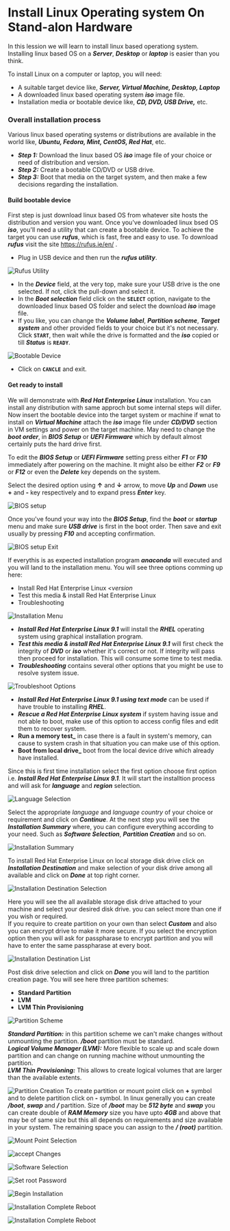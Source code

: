 # Install Linux Operating system On Stand-alon Hardware

In this lession we will learn to install linux based operationg system. Installing linux based OS on a **_Server_**, **_Desktop_** or **_laptop_** is easier than you think.

To install Linux on a computer or laptop, you will need:
  - A suitable target device like, **_Server, Virtual Machine, Desktop, Laptop_**
  - A downloaded linux based operating system **_iso_** image file.
  - Installation media or bootable device like, **_CD, DVD, USB Drive,_** etc.

### Overall installation process
Various linux based operating systems or distributions are available in the world like, **_Ubuntu, Fedora, Mint, CentOS, Red Hat_**, etc.
  - **_Step 1:_** Download the linux based OS **_iso_** image file of your choice or need of distribution and version.
  - **_Step 2:_** Create a bootable CD/DVD or USB drive.
  - **_Step 3:_** Boot that media on the target system, and then make a few decisions regarding the installation.

#### Build bootable device
First step is just download linux based OS from whatever site hosts the distribution and version you want. Once you've downloaded linux bsed OS **_iso_**, you'll need a utility that can create a bootable device. To achieve the target you can use **_rufus_**, which is fast, free and easy to use. To download **_rufus_** visit the site https://rufus.ie/en/ .
  - Plug in USB device and then run the **_rufus utility_**.

  ![Rufus Utility](../../images/installation/rufus-home-page.png)
  
  - In the **_Device_** field, at the very top, make sure your USB drive is the one selected. If not, click the pull-down and select it.
  - In the **_Boot selection_** field click on the **` SELECT `** option, navigate to the downloaded linux based OS folder and select the download **_iso_** image file.
  - If you like, you can change the **_Volume label_**, **_Partition scheme_**, **_Target system_** and other provided fields to your choice but it's not necessary. Click **` START `**, then wait while the drive is formatted and the **_iso_** copied or till **_Status_** is **` READY `**.

![Bootable Device](../../images/installation/making-bootable.png)

  - Click on **` CANCLE `** and exit.

#### Get ready to install
We will demonstrate with **_Red Hat Enterprise Linux_** installation. You can install any distribution with same approch but some internal steps will diifer. Now insert the bootable device into the target system or machine if wnat to install on **_Virtual Machine_** attach the **_iso_** image file under **_CD/DVD_** section in VM settings and power on the target machine. May need to change the **_boot order_**, in **_BIOS Setup_** or **_UEFI Firmware_** which by default almost certainly puts the hard drive first. 

To edit the **_BIOS Setup_** or **_UEFI Firmware_** setting press either **_F1_** or **_F10_** immediately after powering on the machine. It might also be either **_F2_** or **_F9_** or **_F12_** or even the **_Delete_** key depends on the system.

Select the desired option using **↑** and **↓** arrow, to move **_Up_** and **_Down_** use **+** and **-** key respectively and to expand press **_Enter_** key.

![BIOS setup](../../images/installation/bios-setup.png)

Once you've found your way into the **_BIOS Setup_**, find the **_boot_** or **_startup_** menu and make sure **_USB drive_** is first in the boot order. Then save and exit usually by pressing **_F10_** and accepting confirmation.

![BIOS setup Exit](../../images/installation/bios-setup-save-exit.png)

If everythis is as expected installation program **_anaconda_** will executed and you will land to the installation menu. You will see three options comming up here:
  - Install Red Hat Enterprise Linux *_<version_*
  - Test this media & install Red Hat Enterprise Linux *_<version>_*
  - Troubleshooting

![Installation Menu](../../images/installation/make-install-selection.png)

  - **_Install Red Hat Enterprise Linux 9.1_** will install the **_RHEL_** operating system using graphical installation program. <br>
  - **_Test this media & install Red Hat Enterprise Linux 9.1_** will first check the integrity of **_DVD_** or **_iso_** whether it's correct or not. If integrity will pass then proceed for installation. This will consume some time to test media. <br>
  - **_Troubleshooting_** contains several other options that you might be use to resolve system issue.

![Troubleshoot Options](../../images/installation/troubleshoot.png)

  - **_Install Red Hat Enterprise Linux 9.1 using text mode_** can be used if have trouble to installing **_RHEL_**. <br>
  - **_Rescue a Red Hat Enterprise Linux system_** if system having issue and not able to boot, make use of this option to access config files and edit them to recover system. <br>
  - **Run a memory test_** in case there is a fault in system's memory, can cause to system crash in that situation you can make use of this option.
  - **Boot from local drive_** boot from the local device drive which already have installed.

Since this is first time installation select the first option choose first option i.e. **_Install Red Hat Enterprise Linux 9.1_**. It will start the installtion process and will ask for **_language_** and **_region_** selection.

![Language Selection](../../images/installation/lang-selection.png)

Select the appropriate *_language_* and *_language country_* of your choice or requirement and click on **_Continue_**. At the next step you will see the **_Installation Summary_** where, you can configure everything according to your need. Such as **_Software Selection_**, **_Partition Creation_** and so on. <br>

![Installation Summary](../../images/installation/installation-summary.png)
  
To install Red Hat Enterprise Linux on local storage disk drive click on **_Installation Destination_** and make selection of your disk drive among all available and click on **_Done_** at top right corner.

![Installation Destination Selection](../../images/installation/install-destination-list.png)

Here you will see the all available storage disk drive attached to your machine and select your desired disk drive. you can select more than one if you wish or required. <br>
If you require to create partition on your own than select **_Custom_** and also you can encrypt drive to make it more secure. If you select the encryption option then you will ask for passpharase to encrypt partition and you will have to enter the same passpharase at every boot.

![Installation Destination List](../../images/installation/install-destination-selection.png)
  
Post disk drive selection and click on **_Done_** you will land to the partition creation page. You will see here three partition schemes: <br>
  - **Standard Partition**
  - **LVM**
  - **LVM Thin Provisioning**

![Partition Scheme](../../images/installation/partition-scheme.png)

**_Standard Partition:_** in this partition scheme we can't make changes without unmounting the partition. **_/boot_** partition must be standard. <br>
**_Logical Volume Manager (LVM):_** More flexible to scale up and scale down partition and can change on running machine without unmounting the partition. <br>
**_LVM Thin Provisioning:_** This allows to create logical volumes that are larger than the available extents.

![Partition Creation](../../images/installation/mount-point-selection.png)
To create partition or mount point click on **+** symbol and to delete partition click on **-** symbol. In linux generally you can create **_/boot_**, **_swap_** and **_/_** partition. Size of **_/boot_** may be **_512 byte_** and **_swap_** you can create double of **_RAM Memory_** size you have upto **_4GB_** and above that may be of same size but this all depends on requirements and size available in your system. The remaining space you can assign to the **_/ (root)_** partition. 

![Mount Point Selection](../../images/installation/partitation-creation.png)

![accept Changes](../../images/installation/accept-changes.png)

![Software Selection](../../images/installation/software-selection.png)

![Set root Password](../../images/installation/set-root-passwd.png)

![Begin Installation](../../images/installation/begin-installation.png)

![Installation Complete Reboot](../../images/installation/installation-complete.png)

![Installation Complete Reboot](../../images/installation/login-shell.png)

